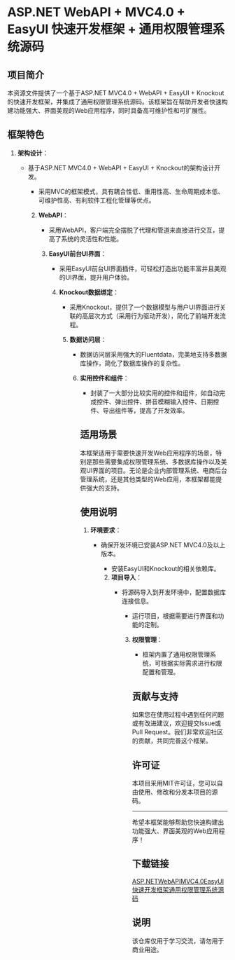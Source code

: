 # ASP.NET WebAPI + MVC4.0 + EasyUI 快速开发框架 + 通用权限管理系统源码

## 项目简介

本资源文件提供了一个基于ASP.NET MVC4.0 + WebAPI + EasyUI + Knockout的快速开发框架，并集成了通用权限管理系统源码。该框架旨在帮助开发者快速构建功能强大、界面美观的Web应用程序，同时具备高可维护性和可扩展性。

## 框架特色

1. **架构设计**：
   - 基于ASP.NET MVC4.0 + WebAPI + EasyUI + Knockout的架构设计开发。
      - 采用MVC的框架模式，具有耦合性低、重用性高、生命周期成本低、可维护性高、有利软件工程化管理等优点。

      2. **WebAPI**：
         - 采用WebAPI，客户端完全摆脱了代理和管道来直接进行交互，提高了系统的灵活性和性能。

         3. **EasyUI前台UI界面**：
            - 采用EasyUI前台UI界面插件，可轻松打造出功能丰富并且美观的UI界面，提升用户体验。

            4. **Knockout数据绑定**：
               - 采用Knockout，提供了一个数据模型与用户UI界面进行关联的高层次方式（采用行为驱动开发），简化了前端开发流程。

               5. **数据访问层**：
                  - 数据访问层采用强大的Fluentdata，完美地支持多数据库操作，简化了数据库操作的复杂性。

                  6. **实用控件和组件**：
                     - 封装了一大部分比较实用的控件和组件，如自动完成控件、弹出控件、拼音模糊输入控件、日期控件、导出组件等，提高了开发效率。

                     ## 适用场景

                     本框架适用于需要快速开发Web应用程序的场景，特别是那些需要集成权限管理系统、多数据库操作以及美观UI界面的项目。无论是企业内部管理系统、电商后台管理系统，还是其他类型的Web应用，本框架都能提供强大的支持。

                     ## 使用说明

                     1. **环境要求**：
                        - 确保开发环境已安装ASP.NET MVC4.0及以上版本。
                           - 安装EasyUI和Knockout的相关依赖库。

                           2. **项目导入**：
                              - 将源码导入到开发环境中，配置数据库连接信息。
                                 - 运行项目，根据需要进行界面和功能的定制。

                                 3. **权限管理**：
                                    - 框架内置了通用权限管理系统，可根据实际需求进行权限配置和管理。

                                    ## 贡献与支持

                                    如果您在使用过程中遇到任何问题或有改进建议，欢迎提交Issue或Pull Request。我们非常欢迎社区的贡献，共同完善这个框架。

                                    ## 许可证

                                    本项目采用MIT许可证，您可以自由使用、修改和分发本项目的源码。

                                    ---

                                    希望本框架能够帮助您快速构建出功能强大、界面美观的Web应用程序！

                                    ## 下载链接
                                    [ASP.NETWebAPIMVC4.0EasyUI快速开发框架通用权限管理系统源码](https://pan.quark.cn/s/2922ed28665b)

                                    ## 说明

                                    该仓库仅用于学习交流，请勿用于商业用途。
